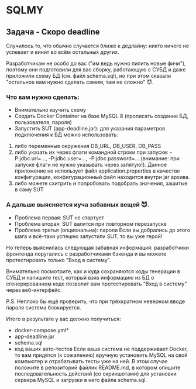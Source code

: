 # SQLMY
## Задача - Скоро deadline
Случилось то, что обычно случается ближе к дедлайну: никто ничего не успевает и винит во всём остальных других.

Разработчикам не особо до вас ("им ведь нужно пилить новые фичи"), поэтому они подготовили для вас сборку, работающую с СУБД и даже приложили схему БД (см. файл schema.sql),
но при этом сказали "остальное вам нужно сделать самим, там не сложно" 😈.

### Что вам нужно сделать:

- Внимательно изучить схему
- Создать Docker Container на базе MySQL 8 (прописать создание БД, пользователя, пароля)
- Запустить SUT (app-deadline.jar): для указания параметров подключения к БД можно использовать:
1. либо переменные окружения DB_URL, DB_USER, DB_PASS
1. либо указать их через флаги командной строки при запуске: -P:jdbc.url=..., -P:jdbc.user=..., -P:jdbc.password=... (внимание: при запуске флаги не нужно указывать через запятую!). Данное приложение не использует файл application.properties в качестве конфигурации, конфигурационный файл находится внутри jar архива.
1. либо можете схитрить и попробовать подобрать значения, зашитые в саму SUT
### А дальше выясняется куча забавных вещей 😈. 
- Проблема первая: SUT не стартует
- Проблема вторая: SUT валится при повторном перезапуске
- Проблема третья (опциональна): пароли
Если вы добрались до этого шага и всё-таки успешно запустили SUT, то вы уже герой!

Но теперь выяснилась следующая забавная информация: разработчики фронтенда поругались с разработчиками бэкенда и вы можете протестировать только "Вход в систему".

Внимательно посмотрите, как и куда сохраняются коды генерации в СУБД и напишите тест, который взяв информацию из БД о сгенерированном коде позволит вам протестировать
"Вход в систему" через веб-интерфейс.

P.S. Неплохо бы ещё проверить, что при трёхкратном неверном вводе пароля система блокируется.

Итого в результате у вас должно получиться:

- docker-compose.yml*
- app-deadline.jar
- schema.sql
- код ваших авто-тестов
Если ваша система не поддерживает Docker, то вам придётся (к сожалению) вручную установить MySQL на свой компьютер и отрабатывать тесты уже на ней. В этом случае положите
в репозиторий файлик README.md, в котором опишите последовательность действий (со скриншотами) для установки сервера MySQL и загрузки в него файла schema.sql.

